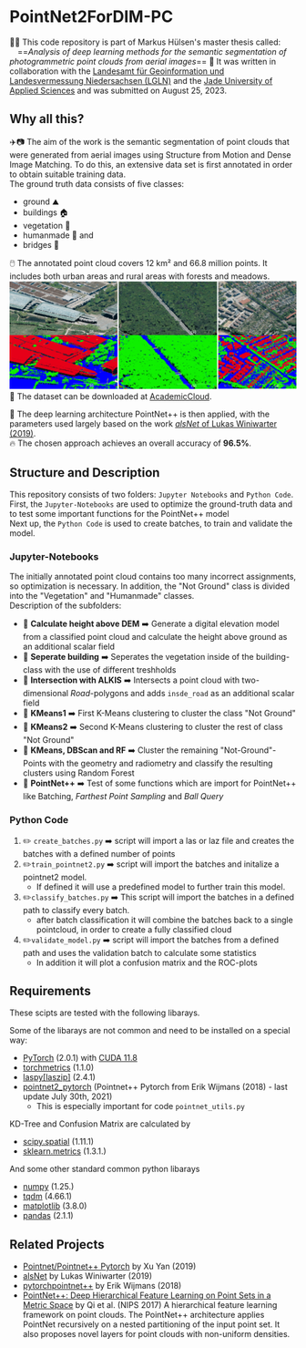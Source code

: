 # PointNet2ForDIM-PC
👨‍🎓 This code repository is part of Markus Hülsen's master thesis called: <br>
&emsp;==*Analysis of deep learning methods for the semantic segmentation of photogrammetric point clouds from aerial images*==
🤝 It was written in collaboration with the [Landesamt für Geoinformation und Landesvermessung Niedersachsen (LGLN)](https://www.lgln.niedersachsen.de/startseite/) and the [Jade University of Applied Sciences](https://www.jade-hs.de/) and was submitted on August 25, 2023.

## Why all this?
✈️📷 The aim of the work is the semantic segmentation of point clouds that were generated from aerial images using Structure from Motion and Dense Image Matching. To do this, an extensive data set is first annotated in order to obtain suitable training data. <br>
The ground truth data consists of five classes: 
- ground ⛰️
- buildings 🏠
- vegetation 🌳
- humanmade 🚗 and
- bridges 🌉

🖱️ The annotated point cloud covers 12 km² and 66.8 million points. It includes both urban areas and rural areas with forests and meadows.<br>
![image form the annotated point cloud](trainingsdatensatz.png)
💾 The dataset can be downloaded at [AcademicCloud](https://sync.academiccloud.de/index.php/s/hj5C7ebHkkTZkvQ).<br>

🚀 The deep learning architecture PointNet++ is then applied, with the parameters used largely based on the work [*alsNet* of Lukas Winiwarter (2019)](https://github.com/lwiniwar/alsNet#readme). <br>
🔥 The chosen approach achieves an overall accuracy of **96.5%**.

## Structure and Description
This repository consists of two folders: `Jupyter Notebooks` and `Python Code`. <br> 
First, the `Jupyter-Notebooks` are used to optimize the ground-truth data and to test some important functions for the PointNet++ model<br>
Next up, the `Python Code` is used to create batches, to train and validate the model.

### Jupyter-Notebooks
The initially annotated point cloud contains too many incorrect assignments, so optimization is necessary. In addition, the "Not Ground" class is divided into the "Vegetation" and "Humanmade" classes.<br>
Description of the subfolders:
- 📂 **Calculate height above DEM** ➡️ Generate a digital elevation model from a classified point cloud and calculate the height above ground as an additional scalar field
- 📂 **Seperate building** ➡️ Seperates the vegetation inside of the building-class with the use of different treshholds
- 📂 **Intersection with ALKIS** ➡️ Intersects a point cloud with two-dimensional *Road*-polygons and adds `insde_road` as an additional scalar field
- 📂 **KMeans1** ➡️ First K-Means clustering to cluster the class "Not Ground"
- 📂 **KMeans2** ➡️ Second K-Means clustering to cluster the rest of class "Not Ground"
- 📂 **KMeans, DBScan and RF** ➡️ Cluster the remaining "Not-Ground"-Points with the geometry and radiometry and classify the resulting clusters using Random Forest
- 📂 **PointNet++** ➡️ Test of some functions which are import for PointNet++ like Batching, *Farthest Point Sampling* and *Ball Query*

### Python Code
1. ✏️ `create_batches.py` ➡️ script will import a las or laz file and creates the batches with a defined number of points
2. ✏️`train_pointnet2.py` ➡️ script will import the batches and initalize a pointnet2 model.
   -  If defined it will use a predefined model to further train this model.
3. ✏️`classify_batches.py` ➡️ This script will import the batches in a defined path to classify every batch.
   - after batch classification it will combine the batches back to a single pointcloud, in order to create a fully classified cloud
4. ✏️`validate_model.py` ➡️ script will import the batches from a defined path and uses the validation batch to calculate some statistics
   - In addition it will plot a confusion matrix and the ROC-plots

## Requirements
These scipts are tested with the following libarays.

Some of the libarays are not common and need to be installed on a special way:
- [PyTorch](https://pytorch.org/get-started/locally/) (2.0.1) with [CUDA 11.8](https://developer.nvidia.com/cuda-11-8-0-download-archive)
- [torchmetrics](https://torchmetrics.readthedocs.io/en/stable/pages/quickstart.html) (1.1.0)
- [laspy[laszip]](https://laspy.readthedocs.io/en/latest/installation.html) (2.4.1)
- [pointnet2_pytorch](https://github.com/erikwijmans/Pointnet2_PyTorch) (Pointnet++ Pytorch from Erik Wijmans (2018) - last update July 30th, 2021)
  - This is especially important for code `pointnet_utils.py`

KD-Tree and Confusion Matrix are calculated by
- [scipy.spatial](https://scipy.org/install/) (1.11.1) 
- [sklearn.metrics](https://scikit-learn.org/stable/install.html) (1.3.1.)

And some other standard common python libarays
- [numpy](https://numpy.org/install/) (1.25.)
- [tqdm](https://pypi.org/project/tqdm/) (4.66.1)
- [matplotlib](https://matplotlib.org/stable/users/installing/index.html) (3.8.0)
- [pandas](https://pandas.pydata.org/docs/getting_started/install.html) (2.1.1)

## Related Projects
- [Pointnet/Pointnet++ Pytorch](https://github.com/yanx27/Pointnet_Pointnet2_pytorch) by Xu Yan (2019)
- [alsNet](https://github.com/lwiniwar/alsNet) by Lukas Winiwarter (2019)
- [pytorchpointnet++](https://github.com/erikwijmans/Pointnet2_PyTorch) by Erik Wijmans (2018)
- [PointNet++: Deep Hierarchical Feature Learning on Point Sets in a Metric Space](http://stanford.edu/~rqi/pointnet2/) by Qi et al. (NIPS 2017) A hierarchical feature learning framework on point clouds. The PointNet++ architecture applies PointNet recursively on a nested partitioning of the input point set. It also proposes novel layers for point clouds with non-uniform densities.
